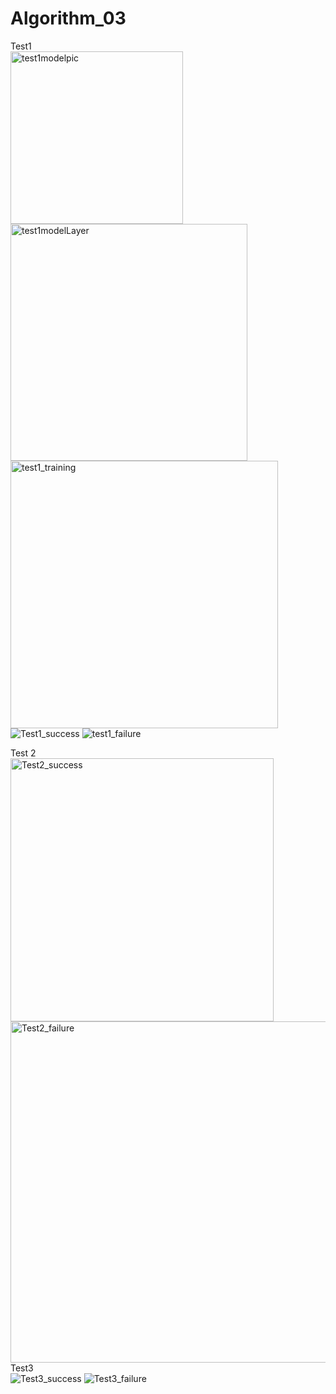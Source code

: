 # Algorithm_03
Test1   
<img width="276" alt="test1modelpic" src="https://user-images.githubusercontent.com/66001867/83451597-35063080-a492-11ea-87da-344eba4dcea9.PNG">   
<img width="379" alt="test1modelLayer" src="https://user-images.githubusercontent.com/66001867/83451628-42231f80-a492-11ea-8caf-bef3637d8ee0.PNG">   
<img width="428" alt="test1_training" src="https://user-images.githubusercontent.com/66001867/83451654-4bac8780-a492-11ea-9388-33215ddc3b6e.PNG">   
![Test1_success](https://user-images.githubusercontent.com/66001867/83005022-4a6efb00-a04b-11ea-9a63-6d68ca88b91d.png)
![test1_failure](https://user-images.githubusercontent.com/66001867/83007191-485a6b80-a04e-11ea-8a22-77fdf41141eb.PNG)   

Test 2   
<img width="421" alt="Test2_success" src="https://user-images.githubusercontent.com/66001867/83006215-d897b100-a04c-11ea-9668-70e5b1ab58ec.PNG">
<img width="546" alt="Test2_failure" src="https://user-images.githubusercontent.com/66001867/83006259-e816fa00-a04c-11ea-9857-de6010ba0355.PNG">   
Test3   
![Test3_success](https://user-images.githubusercontent.com/66001867/83007564-d6ceed00-a04e-11ea-8be9-41e49b064e30.png)
![Test3_failure](https://user-images.githubusercontent.com/66001867/83007608-e2baaf00-a04e-11ea-9dcb-f257fbeda7f9.png)
